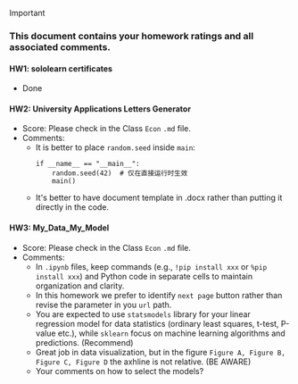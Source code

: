 > [!IMPORTANT]
>
> ### **This document contains your homework ratings and all associated comments.**



#### HW1: sololearn certificates

- Done


#### HW2: University Applications Letters Generator

- Score: Please check in the Class `Econ` `.md` file.
- Comments:
    - It is better to place `random.seed` inside `main`:
      ```
      if __name__ == "__main__":
          random.seed(42)  # 仅在直接运行时生效
          main()
      ```
    - It's better to have document template in .docx rather than putting it directly in the code.


#### HW3: My_Data_My_Model

- Score: Please check in the Class `Econ` `.md` file.
- Comments:
    - In `.ipynb` files, keep commands (e.g., `!pip install xxx` or `%pip install xxx`) and Python code in separate cells to maintain organization and clarity.
    - In this homework we prefer to identify `next page` button rather than revise the parameter in you `url` path.
    - You are expected to use `statsmodels` library for your linear regression model for data statistics (ordinary least squares, t-test, P-value etc.), while `sklearn` focus on machine learning algorithms and predictions. (Recommend)
    - Great job in data visualization, but in the figure `Figure A, Figure B, Figure C, Figure D` the axhline is not relative. (BE AWARE)
    - Your comments on how to select the models?
